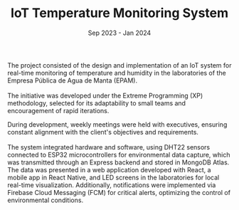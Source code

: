---
title: 'IoT Temperature Monitoring System'
date: 'Sep 2023 - Jan 2024'
company: 'Public Water Company of the City of Manta'
description: 'I developed modules to manage users, inventory, assets and costs. I improved the user experience with friendly and robust interfaces.'
tags:
  - name: 'Express'
  - name: 'PostgreSQL'
  - name: 'React Native'
  - name: 'Arduino'
  - name: 'ESP32'
  - name: 'DHT22 Sensor'
  - name: 'Vue.js'
  - name: 'IoT'
  - name: 'MongoDB'
image: '/src/assets/details/epam-building.jpg'
buttonText: 'Test demo'
buttonLink: 'https://google.com'
achievements:
  - 'Significant social impact: Besides directly benefiting laboratories, the system indirectly improved service quality for the 258,000 people depending on EPAM.'
  - 'Cost reduction: Implementation of an economical system that automated monitoring in three key laboratories (Reagents, General, and Microbiology).'
  - 'Advanced interface: Graphs were designed in the mobile app, offering detailed summaries of room status, average data, maximums, minimums, and alert logs.'
  - 'Alerts and customization: Configurable alert limits, visual notifications in the app and LED screens, and real-time critical alerts.'
  - 'Advanced queries: Features to query historical data in specific hourly ranges, with access to daily summaries and room status.'
  - 'Guaranteed scalability: The system was designed to support new laboratories or rooms, ensuring its viability for future requirements.'
conclusion: 'This project not only demonstrated its technical efficacy but also its capacity to provide scalable and sustainable solutions to real problems, standing out as an essential tool for environmental monitoring at EPAM.'
body: |
  The project consisted of the design and implementation of an IoT system for real-time monitoring of temperature and humidity in the laboratories of the Empresa Pública de Agua de Manta (EPAM). <br/> <br/> The initiative was developed under the Extreme Programming (XP) methodology, selected for its adaptability to small teams and encouragement of rapid iterations.
  
  During development, weekly meetings were held with executives, ensuring constant alignment with the client's objectives and requirements.
  <br/><br/>
  The system integrated hardware and software, using DHT22 sensors connected to ESP32 microcontrollers for environmental data capture, which was transmitted through an Express backend and stored in MongoDB Atlas. The data was presented in a web application developed with React, a mobile app in React Native, and LED screens in the laboratories for local real-time visualization. Additionally, notifications were implemented via Firebase Cloud Messaging (FCM) for critical alerts, optimizing the control of environmental conditions.
footerImage: '/src/assets/details/screen-sensor.jpg'
footerCaption: 'Proposed hardware circuit (the larger one) compared to the existing sensor in the laboratories.'

---
